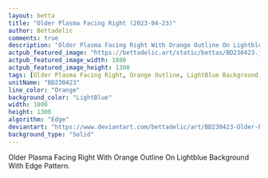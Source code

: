 ```yaml
---
layout: betta
title: "Older Plasma Facing Right (2023-04-23)"
author: Bettadelic
comments: true
description: "Older Plasma Facing Right With Orange Outline On Lightblue Background With Edge Pattern."
actpub_featured_image: "https://bettadelic.art/static/bettas/BD230423.jpg"
actpub_featured_image_width: 1800
actpub_featured_image_height: 1300
tags: [Older Plasma Facing Right, Orange Outline, LightBlue Background, Edge Pattern, April 2023, Solid Background Pattern]
unitName: "BD230423"
line_color: "Orange"
background_color: "LightBlue"
width: 1800
height: 1300
algorithm: "Edge"
deviantart: "https://www.deviantart.com/bettadelic/art/BD230423-Older-Plasma-Facing-Right-2023-04-23-959436387"
background_type: "Solid"
---
```


Older Plasma Facing Right With Orange Outline On Lightblue Background With Edge Pattern.
